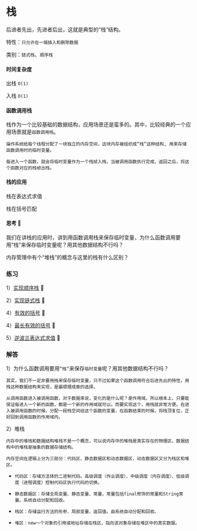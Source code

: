 # 栈

后进者先出，先进者后出，这就是典型的“栈”结构。

特性：`只允许在一端插入和删除数据`

类别：`链式栈`、`顺序栈`


#### 时间复杂度

出栈  `O(1)`

入栈  `O(1)`


#### 函数调用栈

栈作为一个比较基础的数据结构，应用场景还是蛮多的。其中，比较经典的一个应用场景就是`函数调用栈`。

`操作系统给每个线程分配了一块独立的内存空间，这块内存被组织成“栈”这种结构, 用来存储函数调用时的临时变量。`

`每进入一个函数，就会将临时变量作为一个栈帧入栈，当被调用函数执行完成，返回之后，将这个函数对应的栈帧出栈。`


#### 栈的应用

栈在表达式求值

栈在括号匹配

#### 思考 🤔

我们在讲栈的应用时，讲到用函数调用栈来保存临时变量，为什么函数调用要用“栈”来保存临时变量呢？用其他数据结构不行吗？

内存管理中有个“堆栈”的概念与这里的栈有什么区别？



### 练习

1）[实现顺序栈]() :apple:

2）[实现链式栈]() :apple:

4）[有效的括号](https://github.com/lzle/leetcode/tree/master/note/20) :green_apple:

4）[最长有效的括号](https://github.com/lzle/leetcode/tree/master/note/32) :apple:

5）[逆波兰表达式求值](https://github.com/lzle/leetcode/tree/master/note/150) :lemon:

### 解答

1）为什么函数调用要用`“栈”`来保存`临时变量`呢？用其他数据结构不行吗？

`其实，我们不一定非要用栈来保存临时变量，只不过如果这个函数调用符合后进先出的特性，用栈这种数据结构来实现，是最顺理成章的选择。`

`从调用函数进入被调用函数，对于数据来说，变化的是什么呢？是作用域。所以根本上，只要能保证每进入一个新的函数，都是一个新的作用域就可以。而要实现这个，用栈就非常方便。在进入被调用函数的时候，分配一段栈空间给这个函数的变量，在函数结束的时候，将栈顶复位，正好回到调用函数的作用域内。`


2）堆栈

`内存中的堆栈和数据结构堆栈不是一个概念，可以说内存中的堆栈是真实存在的物理区，数据结构中的堆栈是抽象的数据存储结构。`
 
`内存空间在逻辑上分为三部分：代码区、静态数据区和动态数据区，动态数据区又分为栈区和堆区。`
 
* `代码区：存储方法体的二进制代码。高级调度（作业调度）、中级调度（内存调度）、低级调度（进程调度）控制代码区执行代码的切换。`
 
* `静态数据区：存储全局变量、静态变量、常量，常量包括final修饰的常量和String常量。系统自动分配和回收。`
 
* `栈区：存储运行方法的形参、局部变量、返回值。由系统自动分配和回收。`
 
* `堆区：new一个对象的引用或地址存储在栈区，指向该对象存储在堆区中的真实数据。`
